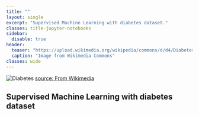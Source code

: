 ```yaml
---
title: ""
layout: single
excerpt: "Supervised Machine Learning with diabetes dataset."
classes: title-jupyter-notebooks
sidebar:
  disable: true
header:
  teaser: "https://upload.wikimedia.org/wikipedia/commons/d/d4/Diabetes_icon.png"
  caption: "Image from Wikimedia Commons"
classes: wide
---
```



<div class="inline-image-wrapper">
  <img src="https://upload.wikimedia.org/wikipedia/commons/d/d4/Diabetes_icon.png" alt="Diabetes" class="inline-image-clickable">
  <a href="https://commons.wikimedia.org/wiki/File:Blue_circle_for_diabetes.svg" target="_blank" rel="noopener noreferrer" class="image-overlay-link">
    source: From Wikimedia
  </a>
</div>


<div>
   <h2 class="title-jupyter-notebooks">Supervised Machine Learning with diabetes dataset </h2>
</div>

<div class="gist-container">
  <script src="https://gist.github.com/sablinavis/60a7b35996ce215c6e4974e66460d850.js"></script>
</div>

<script>
  window.addEventListener('load', function () {
    // Wait a moment for the iframe to load
    setTimeout(() => {
      const gistIframe = document.querySelector('.gist-container iframe');
      if (gistIframe) {
        // Try to set a bigger height manually
        gistIframe.style.height = '1000px'; // or whatever value works best
      }
    }, 1000); // delay to allow iframe to load
  });
</script>
